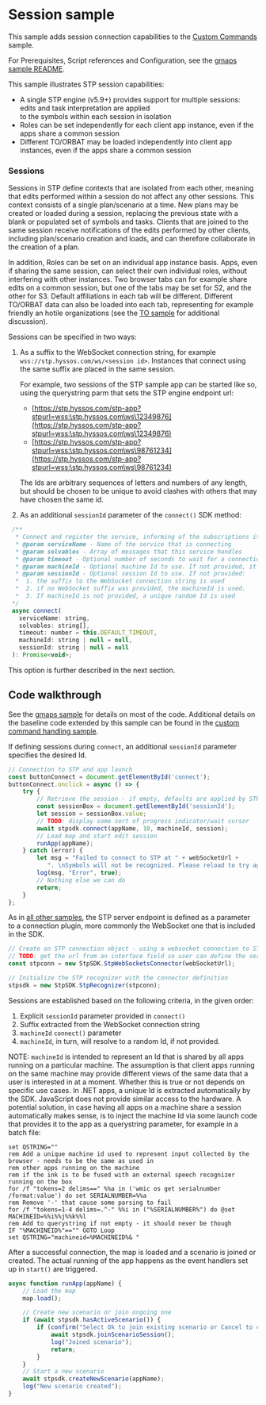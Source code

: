 # Session sample

This sample adds session connection capabilities to the  [Custom Commands](../commands) sample.

For Prerequisites, Script references and Configuration, see the [gmaps sample README](../gmaps/README.md).

This sample illustrates STP session capabilities:

* A single STP engine (v5.9+)  provides support for multiple sessions: edits and task interpretation are applied  
to the symbols within each session in isolation
* Roles can be set independently for each client app instance, even if the apps share a common session
* Different TO/ORBAT may be loaded independently into client app instances, even if the apps share a common session
 
### Sessions 

Sessions in STP define contexts that are isolated from each other, meaning that edits performed within a 
session do not affect any other sessions. This context consists of a single plan/scenario at a time. 
New plans may be created or loaded during a session, replacing the previous state with a blank or populated 
set of symbols and tasks. Clients that are joined to the same session receive notifications of the edits 
performed by other clients, including plan/scenario creation and loads,
and can therefore collaborate in the creation of a plan.
 
In addition, Roles can be set on an individual app instance basis. Apps, even if sharing the same 
session, can select their own individual roles, without interfering with other instances. Two browser tabs 
can for example share edits on a common session, but one of the tabs may be set for S2, and the other for S3. 
Default affiliations in each tab will be different.
Different TO/ORBAT data can also be loaded into each tab, representing for example friendly an hotile
organizations (see the [TO sample](../to/README.md) for additional discussion). 

Sessions can be specified in two ways:
 
1. As a suffix to the WebSocket connection string, for example `wss://stp.hyssos.com/ws/<session id>`. 
Instances that connect using the same suffix are placed in the same session.
 
	For example, two sessions of the STP sample app can be started like so, using the querystring parm that sets the 
	STP engine endpoint url:
	* [https://stp.hyssos.com/stp-app?stpurl=wss:\stp.hyssos.com\ws\12349876](https://stp.hyssos.com/stp-app?stpurl=wss:\stp.hyssos.com\ws\12349876)
	* [https://stp.hyssos.com/stp-app?stpurl=wss:\stp.hyssos.com\ws\98761234](https://stp.hyssos.com/stp-app?stpurl=wss:\stp.hyssos.com\ws\98761234)
 
	The Ids are arbitrary sequences of letters and numbers of any length, but should be chosen to be unique to 
avoid clashes with others that may have chosen the same id.
 
1. As an additional `sessionId` parameter of the `connect()` SDK method:

 ```javascript
  /**
   * Connect and register the service, informing of the subscriptions it handles / consumes
   * @param serviceName - Name of the service that is connecting
   * @param solvables - Array of messages that this service handles
   * @param timeout - Optional number of seconds to wait for a connection before failing
   * @param machineId - Optional machine Id to use. If not provided, it is set to some unique Id.
   * @param sessionId - Optional session Id to use. If not provided:
   *  1. the suffix to the WebSocket connection string is used
   *  2. if no WebSocket suffix was provided, the machineId is used. 
   *  3. If machineId is not provided, a unique random Id is used
  */
  async connect(
    serviceName: string,
    solvables: string[],
    timeout: number = this.DEFAULT_TIMEOUT,
    machineId: string | null = null,
    sessionId: string | null = null
  ): Promise<void>;
 ```

This option is further described in the next section.
 
## Code walkthrough

See the [gmaps sample](../gmaps) for details on most of the code. 
Additional details on the baseline code extended by this sample can be found in the [custom command handling sample](../commands/README.md).

If defining sessions during `connect`, an additional `sessionId` parameter specifies the desired Id.

```javascript
// Connection to STP and app launch
const buttonConnect = document.getElementById('connect');
buttonConnect.onclick = async () => {
    try {
        // Retrieve the session - if empty, defaults are applied by STP - 
        const sessionBox = document.getElementById('sessionId');
        let session = sessionBox.value;
        // TODO: display some sort of progress indicator/wait cursor
        await stpsdk.connect(appName, 10, machineId, session);
        // Load map and start edit session
        runApp(appName);
    } catch (error) {
        let msg = "Failed to connect to STP at " + webSocketUrl + 
           ". \nSymbols will not be recognized. Please reload to try again";
        log(msg, "Error", true);
        // Nothing else we can do
        return;
    }
};
```

As in [all other samples](../README.md), the STP server endpoint is defined as a parameter to a
connection plugin, more commonly the WebSocket one that is included in the SDK.

```javascript
// Create an STP connection object - using a websocket connection to STP's native pub/sub system
// TODO: get the url from an interface field so user can define the server as well as the session
const stpconn = new StpSDK.StpWebSocketsConnector(webSocketUrl);

// Initialize the STP recognizer with the connector definition
stpsdk = new StpSDK.StpRecognizer(stpconn);
```

Sessions are established based on the following criteria, in the given order:
 
1. Explicit `sessionId` parameter provided in `connect()`
2. Suffix extracted from the WebSocket connection string
3. `machineId` `connect()` parameter
4. `machineId`, in turn, will resolve to a random Id, if not provided.
 
NOTE: `machineId` is intended to represent an Id that is shared by all apps running on a particular machine. 
The assumption is that client apps running on the same machine may provide different views of the same data that a
user is interested in at a moment. Whether this is true or not depends on specific use cases.  In .NET apps, a 
unique Id is extracted automatically by the SDK. JavaScript does not provide similar access to the hardware. 
A potential solution, in case having all apps on a machine share a session automatically makes sense,  is to inject the machine Id via some launch code that provides it to the app as a querystring 
parameter, for example in a batch file:

```shell
set QSTRING=""
rem Add a unique machine id used to represent input collected by the browser - needs to be the same as used in 
rem other apps running on the machine
rem if the ink is to be fused with an external speech recognizer running on the box
for /f "tokens=2 delims==" %%a in ('wmic os get serialnumber /format:value') do set SERIALNUMBER=%%a
rem Remove '-' that cause some parsing to fail
for /f "tokens=1-4 delims=.^-" %%i in ("%SERIALNUMBER%") do @set  MACHINEID=%%i%%j%%k%%l
rem Add to querystring if not empty - it should never be though
IF "%MACHINEID%"=="" GOTO Loop
set QSTRING="machineid=%MACHINEID%& "
```

After a successful connection, the map is loaded and a scenario is joined or created.
The actual running of the app happens as the event handlers set up in `start()`
are triggered.

```javascript
async function runApp(appName) {
    // Load the map
    map.load();

    // Create new scenario or join ongoing one
    if (await stpsdk.hasActiveScenario()) {
        if (confirm("Select Ok to join existing scenario or Cancel to create a new one")) {
            await stpsdk.joinScenarioSession();
            log("Joined scenario");
            return;
        }
    }
    // Start a new scenario
    await stpsdk.createNewScenario(appName);
    log("New scenario created");
}
```